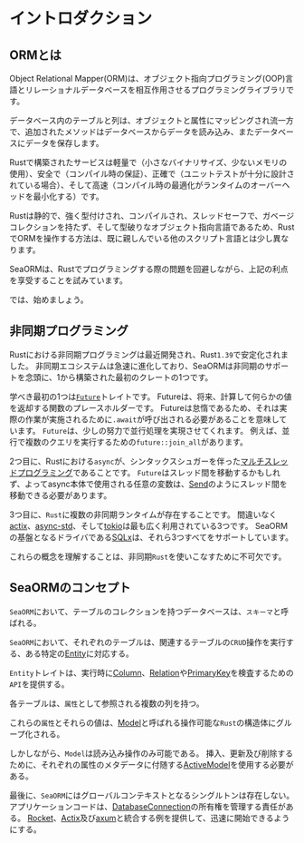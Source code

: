 # イントロダクション

## ORMとは

Object Relational Mapper(ORM)は、オブジェクト指向プログラミング(OOP)言語とリレーショナルデータベースを相互作用させるプログラミングライブラリです。

データベース内のテーブルと列は、オブジェクトと属性にマッピングされ流一方で、追加されたメソッドはデータベースからデータを読み込み、またデータベースにデータを保存します。

Rustで構築されたサービスは軽量で（小さなバイナリサイズ、少ないメモリの使用）、安全で（コンパイル時の保証）、正確で（ユニットテストが十分に設計されている場合）、そして高速（コンパイル時の最適化がランタイムのオーバーヘッドを最小化する）です。

Rustは静的で、強く型付けされ、コンパイルされ、スレッドセーフで、ガベージコレクションを持たず、そして型破りなオブジェクト指向言語であるため、RustでORMを操作する方法は、既に親しんでいる他のスクリプト言語とは少し異なります。

SeaORMは、Rustでプログラミングする際の問題を回避しながら、上記の利点を享受することを試みています。

では、始めましょう。

## 非同期プログラミング

Rustにおける非同期プログラミングは最近開発され、Rust`1.39`で安定化されました。
非同期エコシステムは急速に進化しており、SeaORMは非同期のサポートを念頭に、1から構築された最初のクレートの1つです。

学べき最初の1つは[`Future`](https://www.sea-ql.org/SeaORM/docs/introduction/async#:~:text=learn%20is%20the-,Future,-trait.%20It%27s%20a)トレイトです。
Futureは、将来、計算して何らかの値を返却する関数のプレースホルダーです。
Futureは怠惰であるため、それは実際の作業が実施されるために`.await`が呼び出される必要があることを意味しています。
`Future`は、少しの努力で並行処理を実現させてくれます。
例えば、並行で複数のクエリを実行するための`future::join_all`があります。

2つ目に、Rustにおける`async`が、シンタックスシュガーを伴った[マルチスレッドプログラミング](https://rust-lang.github.io/async-book/03_async_await/01_chapter.html)であることです。
`Future`はスレッド間を移動するかもしれず、よってasync本体で使用される任意の変数は、[Send](https://doc.rust-lang.org/nomicon/send-and-sync.html)のようにスレッド間を移動できる必要があります。

3つ目に、`Rust`に複数の非同期ランタイムが存在することです。
間違いなく[actix](https://crates.io/crates/actix)、[async-std](https://crates.io/crates/async-std)、そして[tokio](https://crates.io/crates/tokio)は最も広く利用されている3つです。
SeaORMの基盤となるドライバである[SQLx](https://crates.io/crates/sqlx)は、それら3つすべてをサポートしています。

これらの概念を理解することは、非同期`Rust`を使いこなすために不可欠です。

## SeaORMのコンセプト

`SeaORM`において、テーブルのコレクションを持つデータベースは、`スキーマ`と呼ばれる。

`SeaORM`において、それぞれのテーブルは、関連するテーブルの`CRUD`操作を実行する、ある特定の[Entity](https://www.sea-ql.org/SeaORM/docs/generate-entity/entity-structure#entity)に対応する。

`Entity`トレイトは、実行時に[Column](https://www.sea-ql.org/SeaORM/docs/generate-entity/entity-structure#column)、[Relation](https://www.sea-ql.org/SeaORM/docs/generate-entity/entity-structure#relation)や[PrimaryKey](https://www.sea-ql.org/SeaORM/docs/generate-entity/entity-structure#primary-key)を検査するための`API`を提供する。

各テーブルは、`属性`として参照される複数の列を持つ。

これらの`属性`とそれらの値は、[Model](https://www.sea-ql.org/SeaORM/docs/generate-entity/expanded-entity-structure#model)と呼ばれる操作可能な`Rust`の構造体にグループ化される。

しかしながら、`Model`は読み込み操作のみ可能である。
挿入、更新及び削除するために、それぞれの属性のメタデータに付随する[ActiveModel](https://www.sea-ql.org/SeaORM/docs/generate-entity/expanded-entity-structure#active-model)を使用する必要がある。

最後に、`SeaORM`にはグローバルコンテキストとなるシングルトンは存在しない。
アプリケーションコードは、[DatabaseConnection](https://www.sea-ql.org/SeaORM/docs/install-and-config/connection)の所有権を管理する責任がある。
[Rocket](https://github.com/SeaQL/sea-orm/tree/master/examples/rocket_example)、[Actix](https://github.com/SeaQL/sea-orm/tree/master/examples/actix_example)及び[axum](https://github.com/SeaQL/sea-orm/tree/master/examples/axum_example)と統合する例を提供して、迅速に開始できるようにする。

